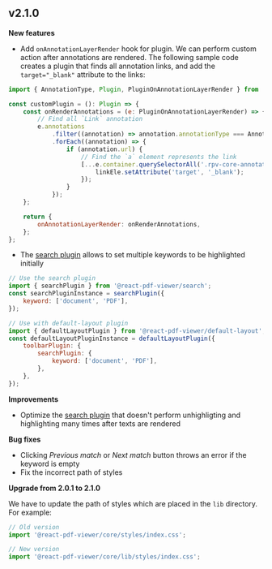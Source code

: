 ## v2.1.0

**New features**

-   Add `onAnnotationLayerRender` hook for plugin. We can perform custom action after annotations are rendered.
    The following sample code creates a plugin that finds all annotation links, and add the `target="_blank"` attribute to the links:

```javascript
import { AnnotationType, Plugin, PluginOnAnnotationLayerRender } from '@react-pdf-viewer/core';

const customPlugin = (): Plugin => {
    const onRenderAnnotations = (e: PluginOnAnnotationLayerRender) => {
        // Find all `Link` annotation
        e.annotations
            .filter((annotation) => annotation.annotationType === AnnotationType.Link)
            .forEach((annotation) => {
                if (annotation.url) {
                    // Find the `a` element represents the link
                    [...e.container.querySelectorAll('.rpv-core-annotation-link a')].forEach((linkEle) => {
                        linkEle.setAttribute('target', '_blank');
                    });
                }
            });
    };

    return {
        onAnnotationLayerRender: onRenderAnnotations,
    };
};
```

-   The [search plugin](https://react-pdf-viewer.dev/plugins/search) allows to set multiple keywords to be highlighted initially

```javascript
// Use the search plugin
import { searchPlugin } from '@react-pdf-viewer/search';
const searchPluginInstance = searchPlugin({
    keyword: ['document', 'PDF'],
});

// Use with default-layout plugin
import { defaultLayoutPlugin } from '@react-pdf-viewer/default-layout';
const defaultLayoutPluginInstance = defaultLayoutPlugin({
    toolbarPlugin: {
        searchPlugin: {
            keyword: ['document', 'PDF'],
        },
    },
});
```

**Improvements**

-   Optimize the [search plugin](https://react-pdf-viewer.dev/plugins/search) that doesn't perform unhighligting and highlighting many times after texts are rendered

**Bug fixes**

-   Clicking _Previous match_ or _Next match_ button throws an error if the keyword is empty
-   Fix the incorrect path of styles

**Upgrade from 2.0.1 to 2.1.0**

We have to update the path of styles which are placed in the `lib` directory. For example:

```javascript
// Old version
import '@react-pdf-viewer/core/styles/index.css';

// New version
import '@react-pdf-viewer/core/lib/styles/index.css';
```
